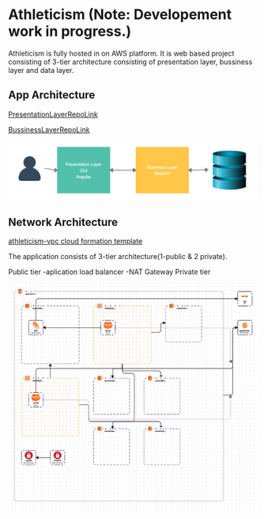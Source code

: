# Athleticism (Note: Developement work in progress.)
Athleticism is fully hosted in on AWS platform. It is web based project consisting of 3-tier architecture consisting of presentation layer, bussiness layer and data layer.

## App Architecture
[PresentationLayerRepoLink](https://github.com/srisaikiranreddy/athleticism-ui.git)

[BussinessLayerRepoLink](https://github.com/srisaikiranreddy/athleticism-webapi.git)

![app-img](https://github.com/srisaikiranreddy/athleticism/blob/main/img/app.png)


## Network Architecture
[athleticism-vpc cloud formation template](https://github.com/srisaikiranreddy/athleticism/blob/main/scripts/athleticism-vpc.template)

The application consists of 3-tier architecture(1-public & 2 private). 

Public tier
-aplication load balancer
-NAT Gateway
Private tier

![athleticism-vpc-img](https://github.com/srisaikiranreddy/athleticism/blob/main/img/athleticism-vpc.png)


